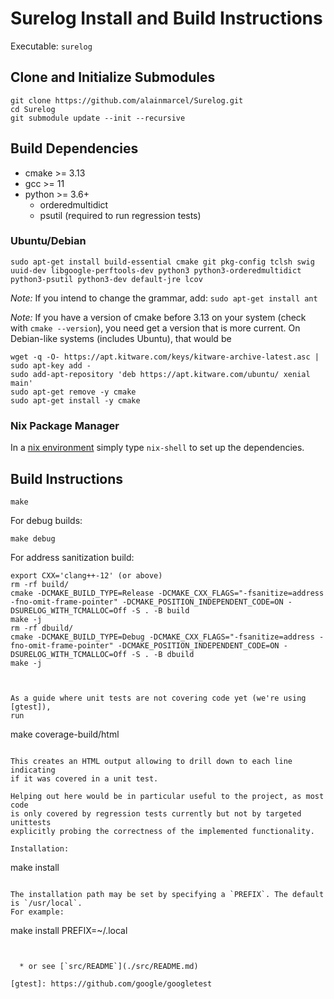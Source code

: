 # Surelog Install and Build Instructions

Executable: `surelog`

## Clone and Initialize Submodules

```
git clone https://github.com/alainmarcel/Surelog.git
cd Surelog
git submodule update --init --recursive
```

## Build Dependencies

* cmake >= 3.13
* gcc >= 11
* python >= 3.6+
  * orderedmultidict
  * psutil (required to run regression tests)

### Ubuntu/Debian

`sudo apt-get install build-essential cmake git pkg-config tclsh swig uuid-dev libgoogle-perftools-dev python3 python3-orderedmultidict python3-psutil python3-dev default-jre lcov`

*Note:* If you intend to change the grammar, add: `sudo apt-get install ant`

*Note:* If you have a version of cmake before 3.13 on your system
(check with `cmake --version`), you need get a version that is more current.
On Debian-like systems (includes Ubuntu), that would be
```
wget -q -O- https://apt.kitware.com/keys/kitware-archive-latest.asc | sudo apt-key add -
sudo add-apt-repository 'deb https://apt.kitware.com/ubuntu/ xenial main'
sudo apt-get remove -y cmake
sudo apt-get install -y cmake
```


### Nix Package Manager

In a [nix environment](https://nixos.org) simply type `nix-shell` to set up the dependencies.


## Build Instructions

```
make
```

For debug builds:
```
make debug
```

For address sanitization build:
```
export CXX='clang++-12' (or above)
rm -rf build/
cmake -DCMAKE_BUILD_TYPE=Release -DCMAKE_CXX_FLAGS="-fsanitize=address -fno-omit-frame-pointer" -DCMAKE_POSITION_INDEPENDENT_CODE=ON -DSURELOG_WITH_TCMALLOC=Off -S . -B build
make -j
rm -rf dbuild/
cmake -DCMAKE_BUILD_TYPE=Debug -DCMAKE_CXX_FLAGS="-fsanitize=address -fno-omit-frame-pointer" -DCMAKE_POSITION_INDEPENDENT_CODE=ON -DSURELOG_WITH_TCMALLOC=Off -S . -B dbuild
make -j



As a guide where unit tests are not covering code yet (we're using [gtest]),
run

```
make coverage-build/html
```

This creates an HTML output allowing to drill down to each line indicating
if it was covered in a unit test.

Helping out here would be in particular useful to the project, as most code
is only covered by regression tests currently but not by targeted unittests
explicitly probing the correctness of the implemented functionality.

Installation:
```
make install
```

The installation path may be set by specifying a `PREFIX`. The default is `/usr/local`.
For example:
```
make install PREFIX=~/.local
```


  * or see [`src/README`](./src/README.md)

[gtest]: https://github.com/google/googletest
